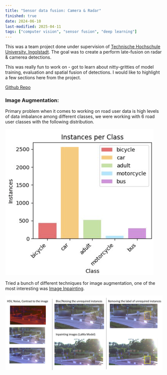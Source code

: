 ```yaml
---
title: "Sensor data fusion: Camera & Radar" 
finished: true 
date: 2024-06-10
last-modified: 2025-04-11
tags: ["computer vision", "sensor fusion", "deep learning"]
---
```


This was a team project done under supervision of [Technische Hochschule University, Ingolstadt](https://www.thi.de/). The goal was to create a perform late-fusion on radar & camerea detections.

This was really fun to work on - got to learn about nitty-gritties of model training, evaluation and spatial fusion of detections. I would like to highlight a few sections here from the project. 

[Github Repo](https://github.com/nairjayesh/Sensor-Data-Fusion)

### Image Augmentation:
Primary problem when it comes to working on road user data is high levels of data imbalance among different classes, we were working with 6  road user classes with the following distribution.

![](assets/instance_data_analysis.png)

Tried a bunch of different techniques for image augmentation, one of the most interesting was [Image Inpainting](https://github.com/advimman/lama).

![](assets/augmentation.png)

